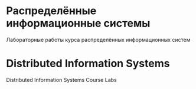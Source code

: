 # Распределённые информационные системы
Лабораторные работы курса распределённых информационных систем

# Distributed Information Systems
Distributed Information Systems Course Labs
